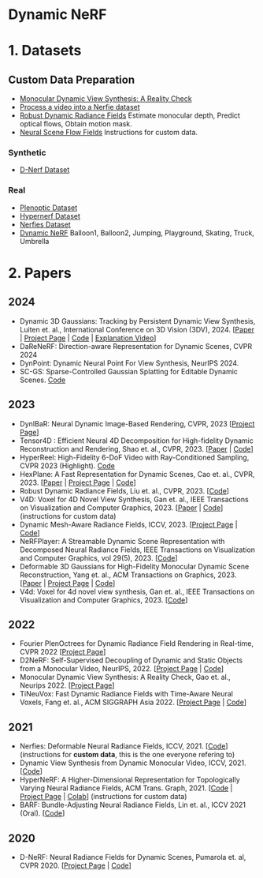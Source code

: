 # Dynamic NeRF

# 1. Datasets
## Custom Data Preparation
- [Monocular Dynamic View Synthesis: A Reality Check](https://github.com/KAIR-BAIR/dycheck/blob/main/docs/RECORD3D_CAPTURE.md)
- [Process a video into a Nerfie dataset](https://colab.research.google.com/github/google/nerfies/blob/main/notebooks/Nerfies_Capture_Processing.ipynb)
- [Robust Dynamic Radiance Fields](https://github.com/facebookresearch/robust-dynrf)
Estimate monocular depth, Predict optical flows, Obtain motion mask.
- [Neural Scene Flow Fields](https://github.com/zhengqili/Neural-Scene-Flow-Fields/tree/main)
Instructions for custom data.

### Synthetic
- [D-Nerf Dataset](https://www.albertpumarola.com/research/D-NeRF/index.html)


### Real
- [Plenoptic Dataset](https://github.com/facebookresearch/Neural_3D_Video/releases/tag/v1.0)
- [Hypernerf Dataset](https://github.com/google/hypernerf/releases/tag/v0.1)
- [Nerfies Dataset](https://github.com/google/nerfies/releases/download/0.1/nerfies-vrig-dataset-v0.1.zip)
- [Dynamic NeRF](https://github.com/gaochen315/DynamicNeRF)
Balloon1, Balloon2, Jumping, Playground, Skating, Truck, Umbrella

# 2. Papers
## 2024
- Dynamic 3D Gaussians: Tracking by Persistent Dynamic View Synthesis, Luiten et. al., International Conference on 3D Vision (3DV), 2024. [[Paper](https://dynamic3dgaussians.github.io/paper.pdf) | [Project Page](https://dynamic3dgaussians.github.io/) | [Code](https://github.com/JonathonLuiten/Dynamic3DGaussians) | [Explanation Video](https://www.youtube.com/live/hDuy1TgD8I4?si=6oGN0IYnPRxOibpg)]
- DaReNeRF: Direction-aware Representation for Dynamic Scenes, CVPR 2024
- DynPoint: Dynamic Neural Point For View Synthesis, NeurIPS 2024.
- SC-GS: Sparse-Controlled Gaussian Splatting for Editable Dynamic Scenes. [Code](https://github.com/yihua7/SC-GS)

## 2023
- DynIBaR: Neural Dynamic Image-Based Rendering, CVPR, 2023 [[Project Page](https://dynibar.github.io/)]
- Tensor4D : Efficient Neural 4D Decomposition for High-fidelity Dynamic Reconstruction and Rendering, Shao et. al., CVPR, 2023. [[Paper](https://arxiv.org/abs/2211.11610) | [Code](https://github.com/DSaurus/Tensor4D)]
- HyperReel: High-Fidelity 6-DoF Video with Ray-Conditioned Sampling, CVPR 2023 (Highlight). [Code](https://github.com/facebookresearch/hyperreel)
- HexPlane: A Fast Representation for Dynamic Scenes, Cao et. al., CVPR, 2023. [[Paper](https://caoang327.github.io/HexPlane/HexPlane.pdf) | [Project Page](https://caoang327.github.io/HexPlane/) | [Code](https://github.com/Caoang327/HexPlane)]
- Robust Dynamic Radiance Fields, Liu et. al., CVPR, 2023. [[Code](https://github.com/facebookresearch/robust-dynrf)]
- V4D: Voxel for 4D Novel View Synthesis, Gan et. al., IEEE Transactions on Visualization and Computer Graphics, 2023. [[Paper](https://arxiv.org/abs/2205.14332) | [Code](https://github.com/GANWANSHUI/V4D)] (instructions for custom data)
- Dynamic Mesh-Aware Radiance Fields, ICCV, 2023. [[Project Page](https://mesh-aware-rf.github.io/) | [Code](https://github.com/YilingQiao/DMRF)]
- NeRFPlayer: A Streamable Dynamic Scene Representation with Decomposed Neural Radiance Fields, IEEE Transactions on Visualization and Computer Graphics, vol 29(5), 2023. [[Code](https://github.com/lsongx/nerfplayer-nerfstudio)]
- Deformable 3D Gaussians for High-Fidelity Monocular Dynamic Scene Reconstruction, Yang et. al., ACM Transactions on Graphics, 2023. [[Paper](https://arxiv.org/pdf/2309.13101.pdf) | [Project Page](https://ingra14m.github.io/Deformable-Gaussians/) | [Code](https://github.com/ingra14m/Deformable-3D-Gaussians)]
- V4d: Voxel for 4d novel view synthesis, Gan et. al., IEEE Transactions on Visualization and Computer Graphics, 2023. [[Code](https://github.com/GANWANSHUI/V4D)]

## 2022
- Fourier PlenOctrees for Dynamic Radiance Field Rendering in Real-time, CVPR 2022 [[Project Page](https://aoliao12138.github.io/FPO/)]
- D2NeRF: Self-Supervised Decoupling of Dynamic and Static Objects from a Monocular Video, NeurIPS, 2022. [[Project Page](https://d2nerf.github.io/) | [Code](https://github.com/ChikaYan/d2nerf)]
- Monocular Dynamic View Synthesis: A Reality Check, Gao et. al., Neurips 2022. [[Project Page](https://hangg7.com/dycheck/)]
- TiNeuVox: Fast Dynamic Radiance Fields with Time-Aware Neural Voxels, Fang et. al., ACM SIGGRAPH Asia 2022. [[Project Page](https://jaminfong.cn/tineuvox/) | [Code](https://github.com/hustvl/TiNeuVox)]

## 2021
- Nerfies: Deformable Neural Radiance Fields, ICCV, 2021. [[Code](https://github.com/google/nerfies)] (instructions for **custom data**, this is the one everyone refering to)
- Dynamic View Synthesis from Dynamic Monocular Video, ICCV, 2021. [[Code](https://github.com/gaochen315/DynamicNeRF)]
- HyperNeRF: A Higher-Dimensional Representation for Topologically Varying Neural Radiance Fields, ACM Trans. Graph, 2021. [[Code](https://github.com/google/hyperNeRF) | [Project Page](https://hypernerf.github.io/) | [Colab](./colabs/HyperNerf.ipynb)] (instructions for custom data)
- BARF: Bundle-Adjusting Neural Radiance Fields, Lin et. al., ICCV 2021 (Oral). [[Code](https://github.com/chenhsuanlin/bundle-adjusting-NeRF)]

## 2020
- D-NeRF: Neural Radiance Fields for Dynamic Scenes, Pumarola et. al, CVPR 2020. [[Project Page](https://www.albertpumarola.com/research/D-NeRF/index.html) | [Code](https://github.com/albertpumarola/D-NeRF)]
